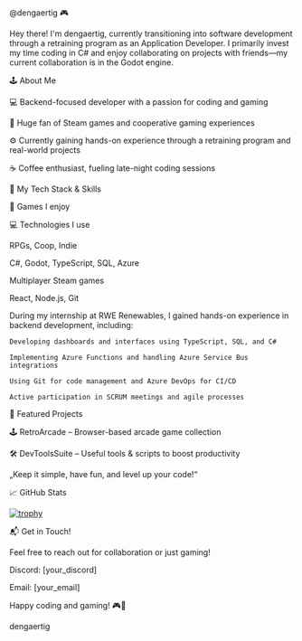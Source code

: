 @dengaertig 🎮

Hey there! I'm dengaertig, currently transitioning into software development through a retraining program as an Application Developer. I primarily invest my time coding in C# and enjoy collaborating on projects with friends—my current collaboration is in the Godot engine.

🕹️ About Me

💻 Backend-focused developer with a passion for coding and gaming

🎲 Huge fan of Steam games and cooperative gaming experiences

⚙️ Currently gaining hands-on experience through a retraining program and real-world projects

☕ Coffee enthusiast, fueling late-night coding sessions

🚀 My Tech Stack & Skills

🎲 Games I enjoy

💻 Technologies I use

RPGs, Coop, Indie

C#, Godot, TypeScript, SQL, Azure

Multiplayer Steam games

React, Node.js, Git

During my internship at RWE Renewables, I gained hands-on experience in backend development, including:

    Developing dashboards and interfaces using TypeScript, SQL, and C#

    Implementing Azure Functions and handling Azure Service Bus integrations

    Using Git for code management and Azure DevOps for CI/CD

    Active participation in SCRUM meetings and agile processes

🔗 Featured Projects

🕹️ RetroArcade – Browser-based arcade game collection

🛠️ DevToolsSuite – Useful tools & scripts to boost productivity

„Keep it simple, have fun, and level up your code!“

📈 GitHub Stats

[![trophy](https://github-profile-trophy.vercel.app/?username=ryo-ma&theme=onedark)](https://github.com/ryo-ma/github-profile-trophy)


📬 Get in Touch!

Feel free to reach out for collaboration or just gaming!

Discord: [your_discord]

Email: [your_email]

Happy coding and gaming! 🎮🚀

dengaertig



